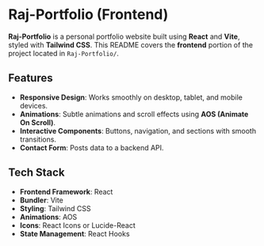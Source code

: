 # Raj-Portfolio (Frontend)

**Raj-Portfolio** is a personal portfolio website built using **React** and **Vite**, styled with **Tailwind CSS**. This README covers the **frontend** portion of the project located in `Raj-Portfolio/`.

## Features

- **Responsive Design**: Works smoothly on desktop, tablet, and mobile devices.
- **Animations**: Subtle animations and scroll effects using **AOS (Animate On Scroll)**.
- **Interactive Components**: Buttons, navigation, and sections with smooth transitions.
- **Contact Form**: Posts data to a backend API.

## Tech Stack

- **Frontend Framework**: React
- **Bundler**: Vite
- **Styling**: Tailwind CSS
- **Animations**: AOS
- **Icons**: React Icons or Lucide-React
- **State Management**: React Hooks
